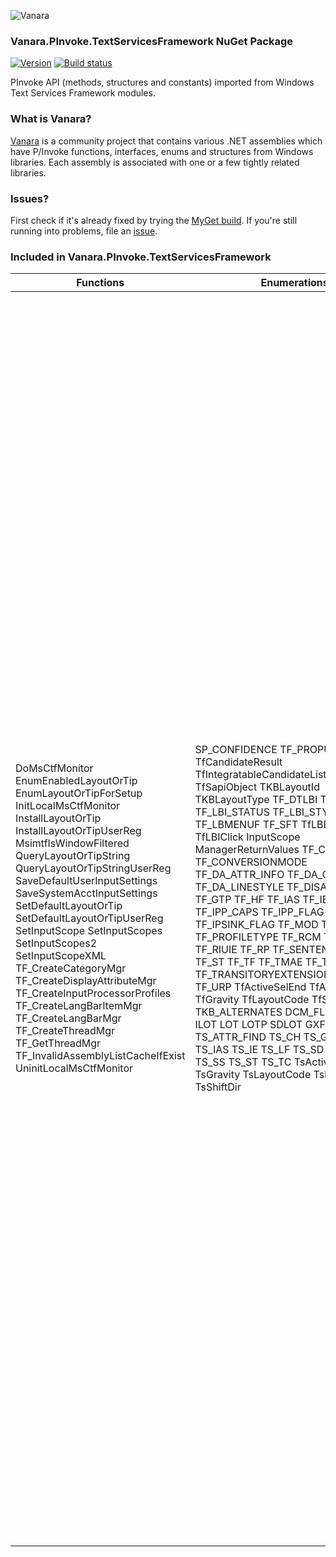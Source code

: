 ﻿![Vanara](https://raw.githubusercontent.com/dahall/Vanara/master/docs/icons/VanaraHeading.png)
### **Vanara.PInvoke.TextServicesFramework NuGet Package**
[![Version](https://img.shields.io/nuget/v/Vanara.PInvoke.TextServicesFramework?label=NuGet&style=flat-square)](https://github.com/dahall/Vanara/releases)
[![Build status](https://github.com/dahall/Vanara/actions/workflows/cibuild.yml/badge.svg?branch=master)](https://github.com/dahall/Vanara/actions/workflows/cibuild.yml)

PInvoke API (methods, structures and constants) imported from Windows Text Services Framework modules.

### **What is Vanara?**

[Vanara](https://github.com/dahall/Vanara) is a community project that contains various .NET assemblies which have P/Invoke functions, interfaces, enums and structures from Windows libraries. Each assembly is associated with one or a few tightly related libraries.

### **Issues?**

First check if it's already fixed by trying the [MyGet build](https://www.myget.org/feed/Packages/vanara).
If you're still running into problems, file an [issue](https://github.com/dahall/Vanara/issues).

### **Included in Vanara.PInvoke.TextServicesFramework**

Functions | Enumerations | Structures | Interfaces
--- | --- | --- | ---
DoMsCtfMonitor EnumEnabledLayoutOrTip EnumLayoutOrTipForSetup InitLocalMsCtfMonitor InstallLayoutOrTip InstallLayoutOrTipUserReg MsimtfIsWindowFiltered QueryLayoutOrTipString QueryLayoutOrTipStringUserReg SaveDefaultUserInputSettings SaveSystemAcctInputSettings SetDefaultLayoutOrTip SetDefaultLayoutOrTipUserReg SetInputScope SetInputScopes SetInputScopes2 SetInputScopeXML TF_CreateCategoryMgr TF_CreateDisplayAttributeMgr TF_CreateInputProcessorProfiles TF_CreateLangBarItemMgr TF_CreateLangBarMgr TF_CreateThreadMgr TF_GetThreadMgr TF_InvalidAssemblyListCacheIfExist UninitLocalMsCtfMonitor                                                                                                                   | SP_CONFIDENCE TF_PROPUI_STATUS TfCandidateResult TfIntegratableCandidateListSelectionStyle TfSapiObject TKBLayoutId TKBLayoutType TF_DTLBI TF_LBI TF_LBI_STATUS TF_LBI_STYLE TF_LBMENUF TF_SFT TfLBBalloonStyle TfLBIClick InputScope ManagerReturnValues TF_CLUIE TF_CONVERSIONMODE TF_DA_ATTR_INFO TF_DA_COLORTYPE TF_DA_LINESTYLE TF_DISABLE TF_ES TF_GTP TF_HF TF_IAS TF_IE TF_IPP_CAPS TF_IPP_FLAG TF_IPPMF TF_IPSINK_FLAG TF_MOD TF_POPF TF_PROFILETYPE TF_RCM TF_RIP_FLAG TF_RIUIE TF_RP TF_SENTENCEMODE TF_ST TF_TF TF_TMAE TF_TMF TF_TRANSITORYEXTENSION TF_TU TF_URP TfActiveSelEnd TfAnchor TfGravity TfLayoutCode TfShiftDir TKB_ALTERNATES DCM_FLAGS ILMCM ILOT LOT LOTP SDLOT GXFPF TS_AS TS_ATTR_FIND TS_CH TS_GEA TS_GTA TS_IAS TS_IE TS_LF TS_SD TS_SHIFT TS_SS TS_ST TS_TC TsActiveSelEnd TsGravity TsLayoutCode TsRunType TsShiftDir                                                               | TF_LMLATTELEMENT TF_LANGBARITEMINFO TF_LBBALLOONINFO TF_DA_COLOR TF_DISPLAYATTRIBUTE TF_INPUTPROCESSORPROFILE TF_LANGUAGEPROFILE TF_PERSISTENT_PROPERTY_HEADER_ACP TF_PRESERVEDKEY TF_PROPERTYVAL TF_SELECTION TF_SELECTIONSTYLE TF_HALTCOND LAYOUTORTIP LAYOUTORTIPPROFILE TS_ATTRVAL TS_RUNINFO TS_SELECTION_ACP TS_SELECTION_ANCHOR TS_SELECTIONSTYLE TS_STATUS TS_TEXTCHANGE                                                                                                                       | IEnumSpeechCommands IEnumTfCandidates IEnumTfLatticeElements ISpeechCommandProvider ITfCandidateString ITfFnAdviseText ITfFnBalloon ITfFnConfigure ITfFnConfigureRegisterEudc ITfFnConfigureRegisterWord ITfFnCustomSpeechCommand ITfFnGetPreferredTouchKeyboardLayout ITfFnGetSAPIObject ITfFnLangProfileUtil ITfFnLMInternal ITfFnLMProcessor ITfFnPlayBack ITfFnPropertyUIStatus ITfFnReconversion ITfFnSearchCandidateProvider ITfFnShowHelp ITfFunction ITfIntegratableCandidateListUIElement ITfLMLattice ITfLangBarEventSink ITfLangBarItem ITfLangBarItemBalloon ITfLangBarItemBitmap ITfLangBarItemBitmapButton ITfLangBarItemButton ITfLangBarItemMgr ITfLangBarItemSink ITfLangBarMgr ITfMenu ITfSystemDeviceTypeLangBarItem ITfSystemLangBarItem ITfSystemLangBarItemSink ITfSystemLangBarItemText ITfInputScope ITfInputScope2 IEnumITfCompositionView IEnumTfContexts IEnumTfContextViews IEnumTfDisplayAttributeInfo IEnumTfDocumentMgrs IEnumTfFunctionProviders IEnumTfInputProcessorProfiles IEnumTfLangBarItems IEnumTfLanguageProfiles IEnumTfProperties IEnumTfPropertyValue IEnumTfRanges IEnumTfUIElements ITextStoreACPServices ITfActiveLanguageProfileNotifySink ITfCandidateList ITfCandidateListUIElement ITfCandidateListUIElementBehavior ITfCategoryMgr ITfCleanupContextDurationSink ITfCleanupContextSink ITfClientId ITfCompartment ITfCompartmentEventSink ITfCompartmentMgr ITfComposition ITfCompositionSink ITfCompositionView ITfConfigureSystemKeystrokeFeed ITfContext ITfContextComposition ITfContextKeyEventSink ITfContextOwner ITfContextOwnerCompositionServices ITfContextOwnerCompositionSink ITfContextOwnerServices ITfContextView ITfCreatePropertyStore ITfDisplayAttributeInfo ITfDisplayAttributeMgr ITfDisplayAttributeNotifySink ITfDisplayAttributeProvider ITfDocumentMgr ITfEditRecord ITfEditSession ITfEditTransactionSink ITfFunctionProvider ITfInputProcessorProfileActivationSink ITfInputProcessorProfileMgr ITfInputProcessorProfiles ITfInputProcessorProfilesEx ITfInputProcessorProfileSubstituteLayout ITfInsertAtSelection ITfKeyEventSink ITfKeystrokeMgr ITfKeyTraceEventSink ITfLanguageProfileNotifySink ITfMessagePump ITfMouseSink ITfMouseTracker ITfMouseTrackerACP ITfPersistentPropertyLoaderACP ITfPreservedKeyNotifySink ITfProperty ITfPropertyStore ITfQueryEmbedded ITfRange ITfRangeACP ITfRangeBackup ITfReadingInformationUIElement ITfReadOnlyProperty ITfSource ITfSourceSingle ITfSpeechUIServer ITfStatusSink ITfTextEditSink ITfTextInputProcessor ITfTextInputProcessorEx ITfTextLayoutSink ITfThreadFocusSink ITfThreadMgr ITfThreadMgr2 ITfThreadMgrEventSink ITfThreadMgrEx ITfToolTipUIElement ITfTransitoryExtensionSink ITfTransitoryExtensionUIElement ITfUIElement ITfUIElementMgr ITfUIElementSink IAnchor ITextStoreACP ITextStoreACP2 ITextStoreACPSink ITextStoreACPSinkEx ITextStoreAnchor ITextStoreAnchorEx ITextStoreAnchorSink ITextStoreAnchorSinkEx 
